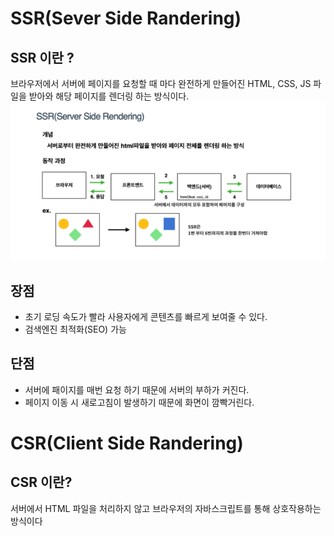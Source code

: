 # SSR(Sever Side Randering) 
## SSR 이란 ? 
브라우저에서 서버에 페이지를 요청할 때 마다 완전하게 만들어진 HTML, CSS, JS 파일을 받아와 해당 페이지를 렌더링 하는 방식이다.
<img src="./images/ssr.png">


## 장점
* 초기 로딩 속도가 빨라 사용자에게 콘텐츠를 빠르게 보여줄 수 있다.
* 검색엔진 최적화(SEO) 가능 
## 단점
* 서버에 패이지를 매번 요청 하기 때문에 서버의 부하가 커진다.
* 페이지 이동 시 새로고침이 발생하기 때문에 화면이 깜빡거린다.

# CSR(Client Side Randering)
## CSR 이란? 
서버에서 HTML 파일을 처리하지 않고 브라우저의 자바스크립트를 통해 상호작용하는 방식이다 
